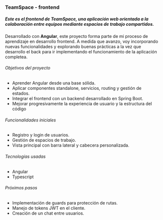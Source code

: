 

###  TeamSpace - frontend

##### Este es el frontend de **TeamSpace**, una aplicación web orientada a la colaboración entre equipos mediante espacios de trabajo compartidos.

Desarrollado con **Angular**, este proyecto forma parte de mi proceso de aprendizaje  en desarrollo frontend. A medida que avanzo, voy incorporando nuevas funcionalidades y explorando buenas prácticas a la vez que desarrollo el back para ir implementando el funcionamiento de la aplicación completea. 

######  Objetivos del proyecto

- Aprender Angular desde una base sólida.
- Aplicar componentes standalone, servicios, routing y gestión de estados.
- Integrar el frontend con un backend desarrollado en Spring Boot.
- Mejorar progresivamente la experiencia de usuario y la estructura del código

###### Funcionalidades iniciales

- Registro y login de usuarios.
- Gestión de espacios de trabajo.
- Vista principal con barra lateral y cabecera personalizada.
  

###### Tecnologías usadas

- Angular 
- Typescript

###### Próximos pasos

- Implementación de guards para protección de rutas.
- Manejo de tokens JWT en el cliente.
- Creación de un chat entre usuarios.




  
